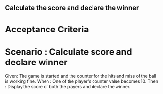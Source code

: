 ## Calculate the score and declare the winner

# Acceptance Criteria

# Scenario : Calculate score and declare winner

Given: The game is started and the counter for the hits and miss of the ball is working fine.
When : One of the player's counter value becomes 10.
Then : Display the score of both the players and declare the winner.
